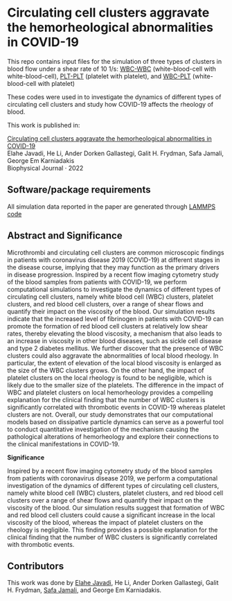 # Circulating cell clusters aggravate the hemorheological abnormalities in COVID-19

This repo contains input files for the simulation of three types of clusters in blood flow under a shear rate of 10 1/s: [WBC-WBC](/WBC-WBC%20cluster) (white-blood-cell with white-blood-cell), [PLT-PLT](/PLT_PLT%20cluster) (platelet with platelet), and [WBC-PLT](/WBC-PLT%20cluster) (white-blood-cell with platelet)

These codes were used in to investigate the dynamics of different types of circulating cell clusters and study how COVID-19 affects the rheology of blood.

This work is published in:

[Circulating cell clusters aggravate the hemorheological abnormalities in COVID-19](https://doi.org/10.1016/j.bpj.2022.08.031) <br>
Elahe Javadi, He Li, Ander Dorken Gallastegi, Galit H. Frydman, Safa Jamali, George Em Karniadakis <br>
Biophysical Journal · 2022 <br>


## Software/package requirements
All simulation data reported in the paper are generated through [LAMMPS code](https://github.com/AnselGitAccount/USERMESO-2.0-mdpd)

## Abstract and Significance
Microthrombi and circulating cell clusters are common microscopic findings in patients with coronavirus disease 2019 (COVID-19) at different stages in the disease course, implying that they may function as the primary drivers in disease progression. Inspired by a recent flow imaging cytometry study of the blood samples from patients with COVID-19, we perform computational simulations to investigate the dynamics of different types of circulating cell clusters, namely white blood cell (WBC) clusters, platelet clusters, and red blood cell clusters, over a range of shear flows and quantify their impact on the viscosity of the blood. Our simulation results indicate that the increased level of fibrinogen in patients with COVID-19 can promote the formation of red blood cell clusters at relatively low shear rates, thereby elevating the blood viscosity, a mechanism that also leads to an increase in viscosity in other blood diseases, such as sickle cell disease and type 2 diabetes mellitus. We further discover that the presence of WBC clusters could also aggravate the abnormalities of local blood rheology. In particular, the extent of elevation of the local blood viscosity is enlarged as the size of the WBC clusters grows. On the other hand, the impact of platelet clusters on the local rheology is found to be negligible, which is likely due to the smaller size of the platelets. The difference in the impact of WBC and platelet clusters on local hemorheology provides a compelling explanation for the clinical finding that the number of WBC clusters is significantly correlated with thrombotic events in COVID-19 whereas platelet clusters are not. Overall, our study demonstrates that our computational models based on dissipative particle dynamics can serve as a powerful tool to conduct quantitative investigation of the mechanism causing the pathological alterations of hemorheology and explore their connections to the clinical manifestations in COVID-19.

**Significance**

Inspired by a recent flow imaging cytometry study of the blood samples from patients with coronavirus disease 2019, we perform a computational investigation of the dynamics of different types of circulating cell clusters, namely white blood cell (WBC) clusters, platelet clusters, and red blood cell clusters over a range of shear flows and quantify their impact on the viscosity of the blood. Our simulation results suggest that formation of WBC and red blood cell clusters could cause a significant increase in the local viscosity of the blood, whereas the impact of platelet clusters on the rheology is negligible. This finding provides a possible explanation for the clinical finding that the number of WBC clusters is significantly correlated with thrombotic events.


## Contributors
This work was done by [Elahe Javadi](https://scholar.google.com/citations?hl=en&user=vLviwfgAAAAJ), He Li, Ander Dorken Gallastegi, Galit H. Frydman, [Safa Jamali](https://scholar.google.com/citations?user=D1asaYIAAAAJ&hl=en), and George Em Karniadakis.

